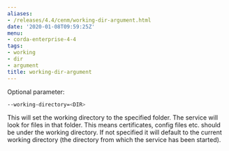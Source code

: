 ```yaml
---
aliases:
- /releases/4.4/cenm/working-dir-argument.html
date: '2020-01-08T09:59:25Z'
menu:
- corda-enterprise-4-4
tags:
- working
- dir
- argument
title: working-dir-argument
---
```


Optional parameter:

```bash
--working-directory=<DIR>
```

This will set the working directory to the specified folder. The service will look for files in that folder. This means
certificates, config files etc. should be under the working directory.
If not specified it will default to the current working directory (the directory from which the service has been started).

